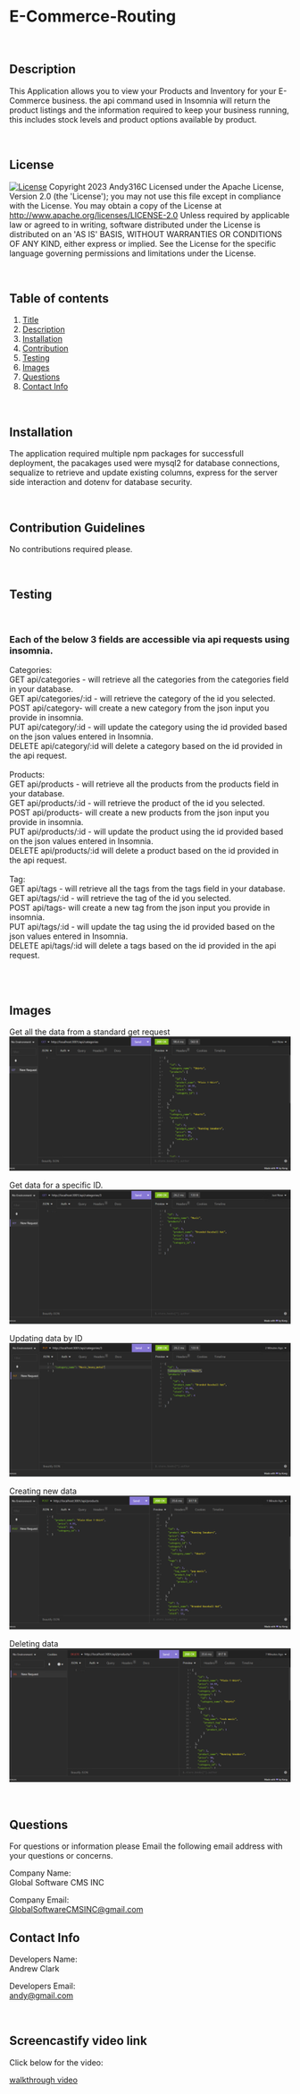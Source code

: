 <div id='title'>

# E-Commerce-Routing
  </div>

  <br>
  <div id='desc'>

  ## Description
  This Application allows you to view your Products and Inventory for your E-Commerce business. the api command used in Insomnia will return the product listings and the information required to keep your business running, this includes stock levels and product options available by product.
  </div>
  <br>

## License
  
  [![License](https://img.shields.io/badge/License-Apache_2.0-blue.svg)](https://opensource.org/licenses/Apache-2.0)  Copyright 2023 Andy316C Licensed under the Apache License, Version 2.0 (the 'License'); you may not use this file except in compliance with the License. You may obtain a copy of the License at http://www.apache.org/licenses/LICENSE-2.0 Unless required by applicable law or agreed to in writing, software distributed under the License is distributed on an 'AS IS' BASIS, WITHOUT WARRANTIES OR CONDITIONS OF ANY KIND, either express or implied. See the License for the specific language governing permissions and limitations under the License.


  <br>
  
  ## Table of contents
  <ol>
  <li><a href='#title'>Title</a></li>
  <li><a href='#desc'>Description</a></li>
  <li><a href='#install'>Installation</a></li>
  <li><a href='#cont'>Contribution</a></li>
  <li><a href='#test'>Testing</a></li>
  <li><a href='#images'>Images</a></li>
  <li><a href='#questions'>Questions</a></li>
  <li><a href='#contact'>Contact Info</a></li>
  </ol>
  <br>

  <div id='install'>

  ## Installation
  The application required multiple npm packages for successfull deployment, the pacakages used were mysql2 for database connections, sequalize to retrieve and update existing columns, express for the server side interaction and dotenv for database security.

  </div>
  <br>


  <div id='cont'>

  ## Contribution Guidelines
  No contributions required please.
  </div>
  <br>

  <div id='test'>

  ## Testing
  <br>

  ### Each of the below 3 fields are accessible via api requests using insomnia.
  Categories:<br>
     GET   api/categories -     will retrieve all the categories from the categories field in your database.<br>
     GET   api/categories/:id - will retrieve the category of the id you selected.<br>
     POST  api/category-        will create a new category from the json input you provide in insomnia.<br>
     PUT   api/category/:id -   will update the category using the id provided based on the json values entered in Insomnia.<br>
     DELETE api/category/:id    will delete a category based on the id provided in the api request.<br>
     <br>
  Products:<br>
     GET   api/products -       will retrieve all the products from the products field in your database.<br>
     GET   api/products/:id -   will retrieve the product of the id you selected.<br>
     POST  api/products-        will create a new products from the json input you provide in insomnia.<br>
     PUT   api/products/:id -   will update the product using the id provided based on the json values entered in Insomnia.<br>
     DELETE api/products/:id    will delete a product based on the id provided in the api request.<br>
     <br>
  Tag:<br>
     GET   api/tags -       will retrieve all the tags from the tags field in your database.<br>
     GET   api/tags/:id -   will retrieve the tag of the id you selected.<br>
     POST  api/tags-        will create a new tag from the json input you provide in insomnia.<br>
     PUT   api/tags/:id -   will update the tag using the id provided based on the json values entered in Insomnia.<br>
     DELETE api/tags/:id    will delete a tags based on the id provided in the api request.<br>

<br>
  </div>
  <br>
   <div id='images'>

  ## Images
  Get all the data from a standard get request
  <img src= 'Project/images/get_all.png'>
  <br>

  Get data for a specific ID.
  <img src= 'Project/images/get_byId.png'>
  <br>
  
  Updating data by ID
  <img src= 'Project/images/update_byId.png'>
  <br>
  
  Creating new data 
  <img src= 'Project/images/Post_data.png'>
  <br>

   Deleting data 
  <img src= 'Project/images/delete_data.png'>
  <br>
  </div>

  <br>
  
  <div id='questions'>
  
  ## Questions
  
  For questions or information please Email the following email address with your questions or concerns.
  <br>

  Company Name:<br>
  Global Software CMS INC
  <br>

  Company Email: <br>
  GlobalSoftwareCMSINC@gmail.com
  </div>

   <div id='contact'>
  
  ## Contact Info
  Developers Name: <br>
  Andrew Clark
  <br>

  Developers Email: <br>
  andy@gmail.com

  </div>

   <div id='VideoLink'>
<br>

## Screencastify video link

Click below for the video:

<a href= "">walkthrough video </a>

   </div>



  
